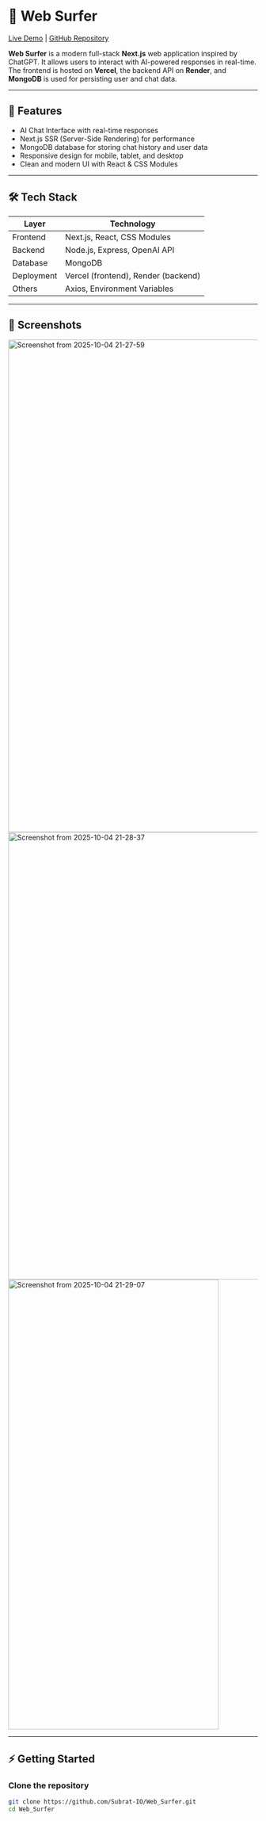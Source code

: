 # 🌊 Web Surfer

[Live Demo](https://web-surfer-nine.vercel.app/) | [GitHub Repository](https://github.com/Subrat-IO/Web_Surfer.git)

**Web Surfer** is a modern full-stack **Next.js** web application inspired by ChatGPT. It allows users to interact with AI-powered responses in real-time. The frontend is hosted on **Vercel**, the backend API on **Render**, and **MongoDB** is used for persisting user and chat data.

---

## 🚀 Features

- AI Chat Interface with real-time responses
- Next.js SSR (Server-Side Rendering) for performance
- MongoDB database for storing chat history and user data
- Responsive design for mobile, tablet, and desktop
- Clean and modern UI with React & CSS Modules

---

## 🛠 Tech Stack

| Layer       | Technology |
|------------|------------|
| Frontend   | Next.js, React, CSS Modules |
| Backend    | Node.js, Express, OpenAI API |
| Database   | MongoDB |
| Deployment | Vercel (frontend), Render (backend) |
| Others     | Axios, Environment Variables |

---

## 📸 Screenshots
<img width="1917" height="994" alt="Screenshot from 2025-10-04 21-27-59" src="https://github.com/user-attachments/assets/f54d494b-2488-4e7a-8a28-e5fca7451e00" />

<img width="761" height="903" alt="Screenshot from 2025-10-04 21-28-37" src="https://github.com/user-attachments/assets/a850fc15-6390-4434-96fe-e3b3c14a9119" />

<img width="425" height="908" alt="Screenshot from 2025-10-04 21-29-07" src="https://github.com/user-attachments/assets/121f5d1b-e681-432b-b89a-4c5c112c2524" />


---

## ⚡ Getting Started

### **Clone the repository**
```bash
git clone https://github.com/Subrat-IO/Web_Surfer.git
cd Web_Surfer
